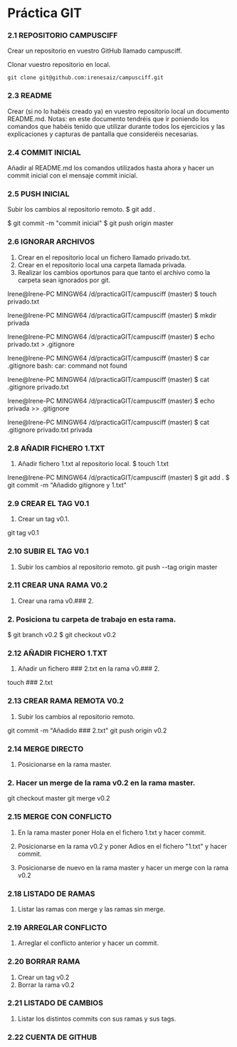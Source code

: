 # Práctica GIT

### 2.1 REPOSITORIO CAMPUSCIFF
Crear un repositorio en vuestro GitHub llamado campusciff.

Clonar vuestro repositorio en local.

`git clone git@github.com:irenesaiz/campusciff.git`

### 2.3 README
Crear (si no lo habéis creado ya) en vuestro repositorio local un documento README.md.
Notas: en este documento tendréis que ir poniendo los comandos que habéis tenido que utilizar durante todos los ejercicios y las explicaciones y capturas de pantalla que consideréis necesarias.
 
### 2.4 COMMIT INICIAL
Añadir al README.md los comandos utilizados hasta ahora y hacer un commit inicial con el mensaje commit inicial.

 

 
 
### 2.5 PUSH INICIAL
Subir los cambios al repositorio remoto.
$ git add .

$ git commit -m "commit inicial"
$ git push origin master

### 2.6 IGNORAR ARCHIVOS
1. Crear en el repositorio local un fichero llamado privado.txt.
2. Crear en el repositorio local una carpeta llamada privada.
1. Realizar los cambios oportunos para que tanto el archivo como la carpeta sean ignorados por git.

 
Irene@Irene-PC MINGW64 /d/practicaGIT/campusciff (master)
$ touch privado.txt

Irene@Irene-PC MINGW64 /d/practicaGIT/campusciff (master)
$ mkdir privada

Irene@Irene-PC MINGW64 /d/practicaGIT/campusciff (master)
$ echo privado.txt > .gitignore

Irene@Irene-PC MINGW64 /d/practicaGIT/campusciff (master)
$ car .gitignore
bash: car: command not found

Irene@Irene-PC MINGW64 /d/practicaGIT/campusciff (master)
$ cat .gitignore
privado.txt

Irene@Irene-PC MINGW64 /d/practicaGIT/campusciff (master)
$ echo privada >> .gitignore

Irene@Irene-PC MINGW64 /d/practicaGIT/campusciff (master)
$ cat .gitignore
privado.txt
privada

### 2.8 AÑADIR FICHERO 1.TXT
1. Añadir fichero 1.txt al repositorio local.
$ touch 1.txt

 

 

Irene@Irene-PC MINGW64 /d/practicaGIT/campusciff (master)
$ git add .
$ git commit -m "Añadido gitignore y 1.txt"


### 2.9 CREAR EL TAG V0.1
1. Crear un tag v0.1.
 
git tag v0.1
### 2.10 SUBIR EL TAG V0.1
1. Subir los cambios al repositorio remoto.
git push --tag origin master

 
### 2.11 CREAR UNA RAMA V0.2
1. Crear una rama v0.### 2.
### 2. Posiciona tu carpeta de trabajo en esta rama.

 
$ git branch v0.2
$ git checkout v0.2

### 2.12 AÑADIR FICHERO 1.TXT
1. Añadir un fichero ### 2.txt en la rama v0.### 2.
 
touch ### 2.txt
### 2.13 CREAR RAMA REMOTA V0.2
1. Subir los cambios al repositorio remoto.
 
git commit -m "Añadido ### 2.txt"
git push origin v0.2


### 2.14 MERGE DIRECTO
1. Posicionarse en la rama master.
### 2. Hacer un merge de la rama v0.2 en la rama master.
 

git checkout master
git merge v0.2

### 2.15 MERGE CON CONFLICTO
1. En la rama master poner Hola en el fichero 1.txt y hacer commit.
 
1. Posicionarse en la rama v0.2 y poner Adios en el fichero "1.txt" y hacer commit.
 
1.	Posicionarse de nuevo en la rama master y hacer un merge con la rama v0.2
 
### 2.18 LISTADO DE RAMAS
1. Listar las ramas con merge y las ramas sin merge.
 
### 2.19 ARREGLAR CONFLICTO
1. Arreglar el conflicto anterior y hacer un commit.

 
 
### 2.20 BORRAR RAMA
1. Crear un tag v0.2
2. Borrar la rama v0.2
 
### 2.21 LISTADO DE CAMBIOS
1. Listar los distintos commits con sus ramas y sus tags.
 
### 2.22 CUENTA DE GITHUB

